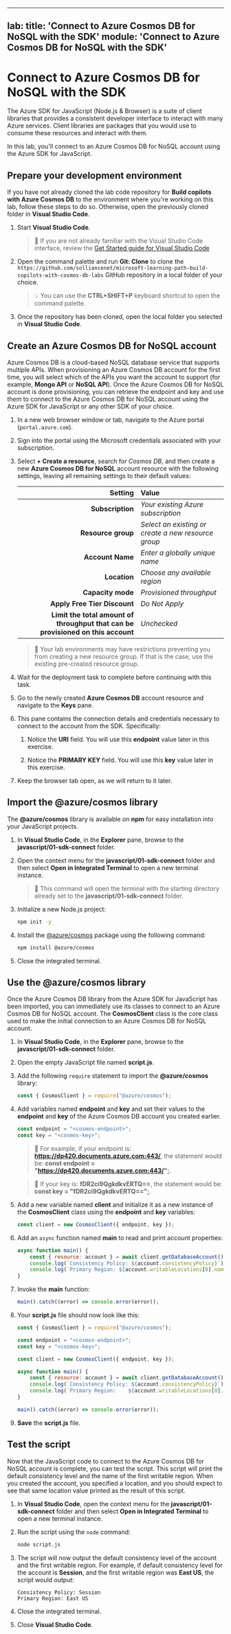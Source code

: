 
---
lab:
    title: 'Connect to Azure Cosmos DB for NoSQL with the SDK'
    module: 'Connect to Azure Cosmos DB for NoSQL with the SDK'
---

# Connect to Azure Cosmos DB for NoSQL with the SDK

The Azure SDK for JavaScript (Node.js & Browser) is a suite of client libraries that provides a consistent developer interface to interact with many Azure services. Client libraries are packages that you would use to consume these resources and interact with them.

In this lab, you'll connect to an Azure Cosmos DB for NoSQL account using the Azure SDK for JavaScript.

## Prepare your development environment

If you have not already cloned the lab code repository for **Build copilots with Azure Cosmos DB** to the environment where you're working on this lab, follow these steps to do so. Otherwise, open the previously cloned folder in **Visual Studio Code**.

1. Start **Visual Studio Code**.

    > &#128221; If you are not already familiar with the Visual Studio Code interface, review the [Get Started guide for Visual Studio Code][code.visualstudio.com/docs/getstarted]

1. Open the command palette and run **Git: Clone** to clone the ``https://github.com/solliancenet/microsoft-learning-path-build-copilots-with-cosmos-db-labs`` GitHub repository in a local folder of your choice.

    > &#128161; You can use the **CTRL+SHIFT+P** keyboard shortcut to open the command palette.

1. Once the repository has been cloned, open the local folder you selected in **Visual Studio Code**.

## Create an Azure Cosmos DB for NoSQL account

Azure Cosmos DB is a cloud-based NoSQL database service that supports multiple APIs. When provisioning an Azure Cosmos DB account for the first time, you will select which of the APIs you want the account to support (for example, **Mongo API** or **NoSQL API**). Once the Azure Cosmos DB for NoSQL account is done provisioning, you can retrieve the endpoint and key and use them to connect to the Azure Cosmos DB for NoSQL account using the Azure SDK for JavaScript or any other SDK of your choice.

1. In a new web browser window or tab, navigate to the Azure portal (``portal.azure.com``).

1. Sign into the portal using the Microsoft credentials associated with your subscription.

1. Select **+ Create a resource**, search for *Cosmos DB*, and then create a new **Azure Cosmos DB for NoSQL** account resource with the following settings, leaving all remaining settings to their default values:

    | **Setting** | **Value** |
    | ---: | :--- |
    | **Subscription** | *Your existing Azure subscription* |
    | **Resource group** | *Select an existing or create a new resource group* |
    | **Account Name** | *Enter a globally unique name* |
    | **Location** | *Choose any available region* |
    | **Capacity mode** | *Provisioned throughput* |
    | **Apply Free Tier Discount** | *Do Not Apply* |
    | **Limit the total amount of throughput that can be provisioned on this account** | *Unchecked* |

    > &#128221; Your lab environments may have restrictions preventing you from creating a new resource group. If that is the case, use the existing pre-created resource group.

1. Wait for the deployment task to complete before continuing with this task.

1. Go to the newly created **Azure Cosmos DB** account resource and navigate to the **Keys** pane.

1. This pane contains the connection details and credentials necessary to connect to the account from the SDK. Specifically:

    1. Notice the **URI** field. You will use this **endpoint** value later in this exercise.

    1. Notice the **PRIMARY KEY** field. You will use this **key** value later in this exercise.

1. Keep the browser tab open, as we will return to it later.

## Import the @azure/cosmos library

The **@azure/cosmos** library is available on **npm** for easy installation into your JavaScript projects.

1. In **Visual Studio Code**, in the **Explorer** pane, browse to the **javascript/01-sdk-connect** folder.

1. Open the context menu for the **javascript/01-sdk-connect** folder and then select **Open in Integrated Terminal** to open a new terminal instance.

    > &#128221; This command will open the terminal with the starting directory already set to the **javascript/01-sdk-connect** folder.

1. Initialize a new Node.js project:

    ```bash
    npm init -y
    ```

1. Install the [@azure/cosmos][npmjs.com/package/@azure/cosmos] package using the following command:

    ```bash
    npm install @azure/cosmos
    ```

1. Close the integrated terminal.

## Use the @azure/cosmos library

Once the Azure Cosmos DB library from the Azure SDK for JavaScript has been imported, you can immediately use its classes to connect to an Azure Cosmos DB for NoSQL account. The **CosmosClient** class is the core class used to make the initial connection to an Azure Cosmos DB for NoSQL account.

1. In **Visual Studio Code**, in the **Explorer** pane, browse to the **javascript/01-sdk-connect** folder.

1. Open the empty JavaScript file named **script.js**.

1. Add the following `require` statement to import the **@azure/cosmos** library:

    ```javascript
    const { CosmosClient } = require("@azure/cosmos");
    ```

1. Add variables named **endpoint** and **key** and set their values to the **endpoint** and **key** of the Azure Cosmos DB account you created earlier.

    ```javascript
    const endpoint = "<cosmos-endpoint>";
    const key = "<cosmos-key>";
    ```

    > &#128221; For example, if your endpoint is: **https://dp420.documents.azure.com:443/**, the statement would be: **const endpoint = "https://dp420.documents.azure.com:443/";**.

    > &#128221; If your key is: **fDR2ci9QgkdkvERTQ==**, the statement would be: **const key = "fDR2ci9QgkdkvERTQ==";**.

1. Add a new variable named **client** and initialize it as a new instance of the **CosmosClient** class using the **endpoint** and **key** variables:

    ```javascript
    const client = new CosmosClient({ endpoint, key });
    ```

1. Add an `async` function named **main** to read and print account properties:

    ```javascript
    async function main() {
        const { resource: account } = await client.getDatabaseAccount();
        console.log(`Consistency Policy: ${account.consistencyPolicy}`);
        console.log(`Primary Region: ${account.writableLocations[0].name}`);
    }
    ```

1. Invoke the **main** function:

    ```javascript
    main().catch((error) => console.error(error));
    ```

1. Your **script.js** file should now look like this:

    ```javascript
    const { CosmosClient } = require("@azure/cosmos");

    const endpoint = "<cosmos-endpoint>";
    const key = "<cosmos-key>";

    const client = new CosmosClient({ endpoint, key });

    async function main() {
        const { resource: account } = await client.getDatabaseAccount();
        console.log(`Consistency Policy: ${account.consistencyPolicy}`);
        console.log(`Primary Region:	${account.writableLocations[0].name}`);
    }

    main().catch((error) => console.error(error));
    ```

1. **Save** the **script.js** file.

## Test the script

Now that the JavaScript code to connect to the Azure Cosmos DB for NoSQL account is complete, you can test the script. This script will print the default consistency level and the name of the first writable region. When you created the account, you specified a location, and you should expect to see that same location value printed as the result of this script.

1. In **Visual Studio Code**, open the context menu for the **javascript/01-sdk-connect** folder and then select **Open in Integrated Terminal** to open a new terminal instance.

1. Run the script using the `node` command:

    ```bash
    node script.js
    ```

1. The script will now output the default consistency level of the account and the first writable region. For example, if default consistency level for the account is **Session**, and the first writable region was **East US**, the script would output:

    ```text
    Consistency Policy: Session
    Primary Region: East US
    ```

1. Close the integrated terminal.

1. Close **Visual Studio Code**.

[code.visualstudio.com/docs/getstarted]: https://code.visualstudio.com/docs/getstarted/tips-and-tricks
[npmjs.com/package/@azure/cosmos]: https://www.npmjs.com/package/@azure/cosmos
